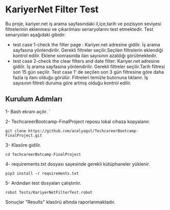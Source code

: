 # KariyerNet Filter Test 

Bu proje, kariyer.net iş arama sayfasındaki il,içe,tarih ve pozisyon seviyesi filtrelerinin eklenmesi ve çıkarılması senaryolarını test etmektedir. Test senaryoları aşağıdaki gibidir:

* test case 1-check the filter page : Kariyer.net adresine gidilir. İş arama sayfasına yönlendirilir. Gerekli filtreler seçilir.Seçilen filtrelerin eklendiği kontrol edilir. Eklene sonrasında ilan sayısının azaldığı görülmektedir. 
* test case 2-check the clear filters and date filter: Kariyer.net adresine gidilir. İş arama sayfasına yönlendirilir. Gerekli filtreler seçilir.Tarih filtresi son 15 gün seçilir. Test case 1' de seçilen son 3 gün filtresine göre daha fazla iş ilanı olduğu görülür. Filtreleri temizle butonuna tıklanır. İş sayısının filtreli duruma göre artmış olduğu kontrol edilir.

## Kurulum Adımları

1- Bash ekranı açılır.
`

2- TechcareerBootcamp-FinalProject reposu lokal cihaza kopyalanır.

 ``` git clone https://github.com/acelyagul/TechcareerBootcamp-FinalProject.git ```
 
 3- Klasöre gidilir. 
 
 ``` cd TechcareerBotcamp-FinalProject ```
 
 4- requirements.txt dosyası sayesinde gerekli kütüphaneler yüklenir. 
 
 ``` pip3 install -r requirements.txt ```
 
 5- Ardından test dosyaları çalıştırılır.
 
 ``` robot Tests/KariyerNetFilterTest.robot  ```
 
 Sonuçlar "Results" klasörü altında raporlanmaktadır. 

